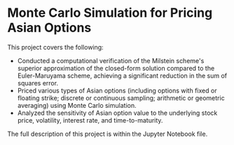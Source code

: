 # Monte Carlo Simulation for Pricing Asian Options

This project covers the following:
- Conducted a computational verification of the Milstein scheme's superior approximation of the closed-form solution compared to the Euler-Maruyama scheme, achieving a significant reduction in the sum of squares error.
- Priced various types of Asian options (including options with fixed or floating strike; discrete or continuous sampling; arithmetic or geometric averaging) using Monte Carlo simulation.
- Analyzed the sensitivity of Asian option value to the underlying stock price, volatility, interest rate, and time-to-maturity.

The full description of this project is within the Jupyter Notebook file.
